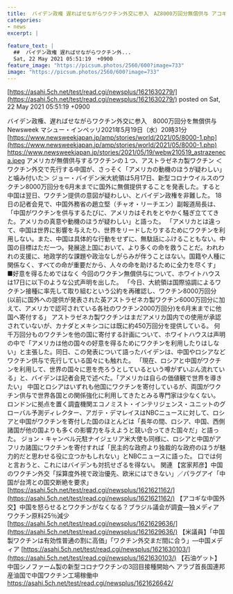 ```yaml
---
title:  バイデン政権 遅ればせながらワクチン外交に参入　AZ8000万回分無償供与 アコギな外交する中国が自分を棚に上げ米国批判  
categories:
- news
excerpt: |
  
feature_text: |
  ##  バイデン政権 遅ればせながらワクチン外...
  Sat, 22 May 2021 05:51:19  +0900
feature_image: "https://picsum.photos/2560/600?image=733"
image: "https://picsum.photos/2560/600?image=733"
---
```


[https://asahi.5ch.net/test/read.cgi/newsplus/1621630279/](https://asahi.5ch.net/test/read.cgi/newsplus/1621630279/)
posted on Sat, 22 May 2021 05:51:19  +0900

<!--more-->

バイデン政権、遅ればせながらワクチン外交に参入　8000万回分を無償供与 Newsweek マシュー・インペッリ2021年5月19日（水）20時31分 [https://www.newsweekjapan.jp/amp/stories/world/2021/05/8000-1.php](https://www.newsweekjapan.jp/amp/stories/world/2021/05/8000-1.php) https://www.newsweekjapan.jp/stories/2021/05/19/webw210519_astrazeneca.jpeg アメリカが無償供与するワクチンの１つ、アストラゼネカ製ワクチン ＜ワクチン外交で先行する中国が、さっそく「アメリカの動機のほうが疑わしい」と噛み付いた＞ ジョー・バイデン米大統領は5月17日、新型コロナウイルスのワクチン8000万回分を6月末までに国外に無償提供することを発表した。すると中国は翌日、ワクチン提供の意図が疑わしい、とバイデン政権を非難した。 18日の記者会見で、中国外務省の趙立堅（チャオ・リーチエン）副報道局長は、「中国がワクチンを供与するたびに、アメリカはそれをとやかく騒ぎ立ててきた。アメリカの真意や動機のほうが疑わしい」と語った。 「アメリカとは違って、中国は世界に影響を与えたり、世界をリードしたりするためにワクチンを利用しない。また、中国は具体的な行動をせずに、無駄話にふけることもない。中国の目標はただ一つ。発展途上国において、より多くの命を救うことだ。われわれの支援に、地政学的な課題や政治なしがらみが伴うことはない。国籍や人種に関係なく、すべての命が重要だから、人々の命を助けるために全力を尽くす」 ■好意を得るためではなく 今回のワクチン無償供与について、ホワイトハウスは17日に以下のような公式声明を出した。 「今日、大統領は国際協調によるワクチン接種に率先して取り組むという公約を再確認し、ワクチン8000万回分 (以前に国外への提供が発表された英アストラゼネカ製ワクチン6000万回分に加えて、アメリカで認可されている各社のワクチン2000万回分)を6月末までに他国へ寄付する」 アストラゼネカ製ワクチンはまだアメリカ国内での使用が承認されていないが、カナダとメキシコには既に約450万回分を提供している。 何千万回分ものワクチンを他の国に寄付する計画について、ホワイトハウスは声明の中で「アメリカは他の国々の好意を得るためにワクチンを利用したりはしない」と主張した。同日、この発表について語ったバイデンは、中国やロシアなどワクチン供与で先行している国々にも触れた。 「現在、ロシアと中国がワクチンを利用して、世界の国々に恩を売ろうとしているという噂がずいぶん流れている」と、バイデンは記者会見で述べた。「アメリカは自らの価値観で世界を導きたい」 中国とロシアはいずれも他国にワクチンを寄付しているが、両国がワクチン供与で世界各国との関係強化に利用してきたとみる専門家は少なくない。 ロンドンに拠点を置く調査機関エコノミスト・インテリジェンス・ユニットのグローバル予測ディレクター、アガテ・デマレイスはNBCニュースに対して、ロシアと中国がワクチンを寄付した国のほとんどは「長年の間、ロシア、中国、西側諸国が他の国よりも多くの影響力を与えようと競い合ってきた国々だ」と語った。 ジョン・キャンベル元駐ナイジェリア米大使も同様に、ロシアと中国がアフリカ諸国にワクチンを寄付すれば「民主的な政府より独裁的な政府のほうが魅力的だと思わせる役に立つかもしれない」とNBCニュースに語った。 口では何と言おうと、これにはバイデンも対抗せざるを得ない。 関連 【宮家邦彦】中国のワクチン外交「採算度外視で政治優先、欧米にはできない」／パラグアイ「中国が台湾との国交断絶を要求」 [https://asahi.5ch.net/test/read.cgi/newsplus/1621621162/](https://asahi.5ch.net/test/read.cgi/newsplus/1621621162/) 【アコギな中国外交】中国を怒らせるとワクチンがなくなる？ブラジル議会が調査—独メディア ワクチン原料25％減少 [https://asahi.5ch.net/test/read.cgi/newsplus/1621629636/](https://asahi.5ch.net/test/read.cgi/newsplus/1621629636/) 【米議員】「中国製ワクチンは有効性普通の割に高価」「ワクチン外交まだ間に合う」—中国メディア [https://asahi.5ch.net/test/read.cgi/newsplus/1621630103/](https://asahi.5ch.net/test/read.cgi/newsplus/1621630103/) 【石油ゲット】中国シノファーム製の新型コロナワクチンの3回目接種開始へ アラブ首長国連邦 産油国で中国ワクチン工場稼働中 https://asahi.5ch.net/test/read.cgi/newsplus/1621626642/
